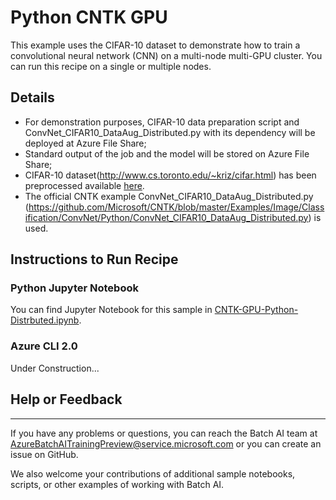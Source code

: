 # Python CNTK GPU

This example uses the CIFAR-10 dataset to demonstrate how to train a convolutional neural network (CNN) on a multi-node multi-GPU cluster. You can run this recipe on a single or multiple nodes.

## Details

- For demonstration purposes, CIFAR-10 data preparation script and ConvNet_CIFAR10_DataAug_Distributed.py with its dependency will be deployed at Azure File Share;
- Standard output of the job and the model will be stored on Azure File Share;
- CIFAR-10 dataset(http://www.cs.toronto.edu/~kriz/cifar.html) has been preprocessed available [here](https://batchaisamples.blob.core.windows.net/samples/CIFAR-10_dataset.tar?st=2017-09-29T18%3A29%3A00Z&se=2099-12-31T08%3A00%3A00Z&sp=rl&sv=2016-05-31&sr=b&sig=nFXsAp0Eq%2BoS5%2BKAEPnfyEGlCkBcKIadDvCPA%2BcX6lU%3D).
- The official CNTK example ConvNet_CIFAR10_DataAug_Distributed.py (https://github.com/Microsoft/CNTK/blob/master/Examples/Image/Classification/ConvNet/Python/ConvNet_CIFAR10_DataAug_Distributed.py) is used. 


## Instructions to Run Recipe

### Python Jupyter Notebook

You can find Jupyter Notebook for this sample in [CNTK-GPU-Python-Distrbuted.ipynb](./CNTK-GPU-Python-Distrbuted.ipynb).

### Azure CLI 2.0

Under Construction...


## Help or Feedback
--------------------
If you have any problems or questions, you can reach the Batch AI team at [AzureBatchAITrainingPreview@service.microsoft.com](mailto:AzureBatchAITrainingPreview@service.microsoft.com) or you can create an issue on GitHub.

We also welcome your contributions of additional sample notebooks, scripts, or other examples of working with Batch AI.
